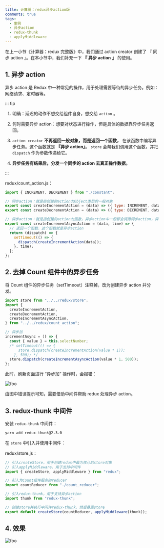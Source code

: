 ```yaml
---
title: 计算器：redux异步action版
comments: true
tags:
  - 案例
  - 异步action
  - redux-thunk
  - applyMiddleware
---
```


在上一小节《计算器：redux 完整版》中，我们通过 action creator 创建了 『 同步 action 』。在本小节中，我们补充一下 **『 异步 action 』** 的使用。

## 1. 异步 action

异步 action 是 Redux 中一种常见的操作，用于处理需要等待的异步任务。例如：网络请求、定时器等。

::: tip

1. 明确：延迟的动作不想交给组件自身，想交给 `action` 。

2. 何时需要异步 action：想要对状态进行操作，但是具体的数据靠异步任务返回。

3. `action creator` **不再返回一般对象，而是返回一个函数，** 在该函数中编写异步任务。这个函数就是 **『异步 action』**。
   `store` 会帮我们调用这个函数，并把 `dispatch` 作为参数传递给它。

4. **异步任务有结果后，分发一个同步的 action 去真正操作数据。**

:::

redux/count_action.js：

```js
import { INCREMENT, DECREMENT } from "./constant";

// 同步action：就是指创建的action为Object类型的一般对象
export const createIncrementAction = (data) => ({ type: INCREMENT, data });
export const createDecrementAction = (data) => ({ type: DECREMENT, data });

// 异步action：就是指创建的action为函数，异步action中一般都会调用同步action，异步action非必须。
export const createIncrementAsyncAction = (data, time) => {
  // 返回一个函数，这个函数就是异步action
  return (dispatch) => {
    setTimeout(() => {
      dispatch(createIncrementAction(data));
    }, time);
  };
};
```

## 2. 去掉 Count 组件中的异步任务

将 Count 组件的异步任务（setTimeout）注释掉，改为创建异步 action 并分发。

```jsx
import store from "../../redux/store";
import {
  createIncrementAction,
  createDecrementAction,
  createIncrementAsyncAction,
} from "../../redux/count_action";

// 异步加
incrementAsync = () => {
  const { value } = this.selectNumber;
  /* setTimeout(() => {
      store.dispatch(createIncrementAction(value * 1));
    }, 500); */
  store.dispatch(createIncrementAsyncAction(value * 1, 500));
};
```

此时，刷新页面进行 “异步加” 操作时，会报错：

<img class="zoomable" :src="$withBase('/images/screenshot/react/7/6/1.png')" alt="foo">

由图中错误提示可知，需要借助中间件帮助 redux 处理异步 action。

## 3. redux-thunk 中间件

安装 `redux-thunk` 中间件：

```sh
yarn add redux-thunk@2.3.0
```

在 `store` 中引入并使用中间件：

redux/store.js：

```js
// 引入createStore，用于创建redux中最为核心的store对象
// 引入applyMiddleware，用于支持中间件
import { createStore, applyMiddleware } from "redux";

// 引入为Count组件服务的reducer
import countReducer from "./count_reducer";

// 引入redux-thunk，用于支持异步action
import thunk from "redux-thunk";

// 创建store并执行中间件redux-thunk，然后暴露store
export default createStore(countReducer, applyMiddleware(thunk));
```

## 4. 效果

<img class="zoomable" :src="$withBase('/images/screenshot/react/7/6/2.gif')" alt="foo">
